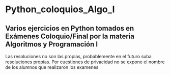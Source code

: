 # Python_coloquios_Algo_I

## Varios ejercicios en Python tomados en Exámenes Coloquio/Final por la materia Algoritmos y Programación I

Las resoluciones no son las propias, probablemente en el futuro suba resoluciones propias. Por cuestiones de privacidad no se expone el nombre de los alumnos que realizaron los examenes
